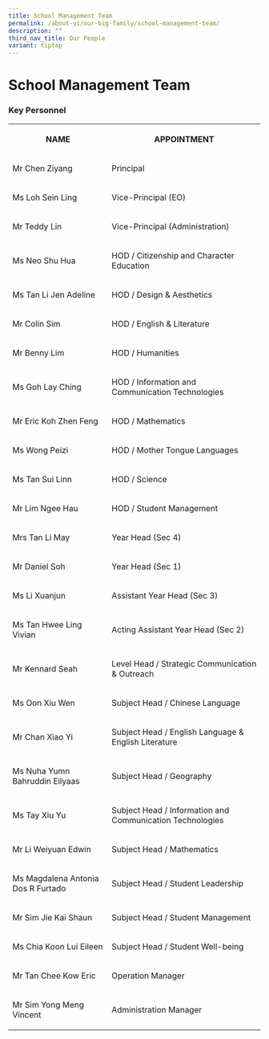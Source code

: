 ```yaml
---
title: School Management Team
permalink: /about-yi/our-big-family/school-management-team/
description: ""
third_nav_title: Our People
variant: tiptap
---
```

<h1><strong>School Management Team</strong></h1>
<h3>Key Personnel</h3>
<table style="minWidth: 50px">
<colgroup>
<col>
<col>
</colgroup>
<tbody>
<tr>
<th rowspan="1" colspan="1">
<p>NAME
<br>
</p>
</th>
<th rowspan="1" colspan="1">
<p>APPOINTMENT
<br>
</p>
</th>
</tr>
<tr>
<td rowspan="1" colspan="1">
<p>Mr Chen Ziyang</p>
</td>
<td rowspan="1" colspan="1">
<p>Principal</p>
</td>
</tr>
<tr>
<td rowspan="1" colspan="1">
<p>Ms Loh Sein Ling</p>
</td>
<td rowspan="1" colspan="1">
<p>Vice-Principal (EO)</p>
</td>
</tr>
<tr>
<td rowspan="1" colspan="1">
<p>Mr Teddy Lin</p>
</td>
<td rowspan="1" colspan="1">
<p>Vice-Principal (Administration)</p>
</td>
</tr>
<tr>
<td rowspan="1" colspan="1">
<p>Ms Neo Shu Hua</p>
</td>
<td rowspan="1" colspan="1">
<p>HOD / Citizenship and Character Education</p>
</td>
</tr>
<tr>
<td rowspan="1" colspan="1">
<p>Ms Tan Li Jen Adeline</p>
</td>
<td rowspan="1" colspan="1">
<p>HOD / Design &amp; Aesthetics</p>
</td>
</tr>
<tr>
<td rowspan="1" colspan="1">
<p>Mr Colin Sim</p>
</td>
<td rowspan="1" colspan="1">
<p>HOD / English &amp; Literature</p>
</td>
</tr>
<tr>
<td rowspan="1" colspan="1">
<p>Mr Benny Lim</p>
</td>
<td rowspan="1" colspan="1">
<p>HOD / Humanities</p>
</td>
</tr>
<tr>
<td rowspan="1" colspan="1">
<p>Ms Goh Lay Ching
<br>
</p>
</td>
<td rowspan="1" colspan="1">
<p>HOD / Information and Communication Technologies</p>
</td>
</tr>
<tr>
<td rowspan="1" colspan="1">
<p>Mr Eric Koh Zhen Feng</p>
</td>
<td rowspan="1" colspan="1">
<p>HOD / Mathematics</p>
</td>
</tr>
<tr>
<td rowspan="1" colspan="1">
<p>Ms Wong Peizi</p>
</td>
<td rowspan="1" colspan="1">
<p>HOD / Mother Tongue Languages</p>
</td>
</tr>
<tr>
<td rowspan="1" colspan="1">
<p>Ms Tan Sui Linn</p>
</td>
<td rowspan="1" colspan="1">
<p>HOD / Science</p>
</td>
</tr>
<tr>
<td rowspan="1" colspan="1">
<p>Mr Lim Ngee Hau</p>
</td>
<td rowspan="1" colspan="1">
<p>HOD / Student Management</p>
</td>
</tr>
<tr>
<td rowspan="1" colspan="1">
<p>Mrs Tan Li May</p>
</td>
<td rowspan="1" colspan="1">
<p>Year Head (Sec 4)</p>
</td>
</tr>
<tr>
<td rowspan="1" colspan="1">
<p>Mr Daniel Soh</p>
</td>
<td rowspan="1" colspan="1">
<p>Year Head (Sec 1)</p>
</td>
</tr>
<tr>
<td rowspan="1" colspan="1">
<p>Ms Li Xuanjun</p>
</td>
<td rowspan="1" colspan="1">
<p>Assistant Year Head (Sec 3)</p>
</td>
</tr>
<tr>
<td rowspan="1" colspan="1">
<p>Ms Tan Hwee Ling Vivian</p>
</td>
<td rowspan="1" colspan="1">
<p>Acting Assistant Year Head (Sec 2)</p>
</td>
</tr>
<tr>
<td rowspan="1" colspan="1">
<p>Mr Kennard Seah
<br>
</p>
</td>
<td rowspan="1" colspan="1">
<p>Level Head / Strategic Communication &amp; Outreach
<br>
</p>
</td>
</tr>
<tr>
<td rowspan="1" colspan="1">
<p>Ms Oon Xiu Wen</p>
</td>
<td rowspan="1" colspan="1">
<p>Subject Head / Chinese Language</p>
</td>
</tr>
<tr>
<td rowspan="1" colspan="1">
<p>Mr Chan Xiao Yi</p>
</td>
<td rowspan="1" colspan="1">
<p>Subject Head / English Language &amp; English Literature</p>
</td>
</tr>
<tr>
<td rowspan="1" colspan="1">
<p>Ms Nuha Yumn Bahruddin Eilyaas</p>
</td>
<td rowspan="1" colspan="1">
<p>Subject Head / Geography</p>
</td>
</tr>
<tr>
<td rowspan="1" colspan="1">
<p>Ms Tay Xiu Yu</p>
</td>
<td rowspan="1" colspan="1">
<p>Subject Head / Information and Communication Technologies</p>
</td>
</tr>
<tr>
<td rowspan="1" colspan="1">
<p>Mr Li Weiyuan Edwin</p>
</td>
<td rowspan="1" colspan="1">
<p>Subject Head / Mathematics</p>
</td>
</tr>
<tr>
<td rowspan="1" colspan="1">
<p>Ms Magdalena Antonia Dos R Furtado</p>
</td>
<td rowspan="1" colspan="1">
<p>Subject Head / Student Leadership</p>
</td>
</tr>
<tr>
<td rowspan="1" colspan="1">
<p>Mr Sim Jie Kai Shaun</p>
</td>
<td rowspan="1" colspan="1">
<p>Subject Head / Student Management</p>
</td>
</tr>
<tr>
<td rowspan="1" colspan="1">
<p>Ms Chia Koon Lui Eileen
<br>
</p>
</td>
<td rowspan="1" colspan="1">
<p>Subject Head / Student Well-being</p>
</td>
</tr>
<tr>
<td rowspan="1" colspan="1">
<p>Mr Tan Chee Kow Eric
<br>
</p>
</td>
<td rowspan="1" colspan="1">
<p>Operation Manager</p>
</td>
</tr>
<tr>
<td rowspan="1" colspan="1">
<p>Mr Sim Yong Meng Vincent
<br>
</p>
</td>
<td rowspan="1" colspan="1">
<p>Administration Manager</p>
</td>
</tr>
</tbody>
</table>
<p></p>